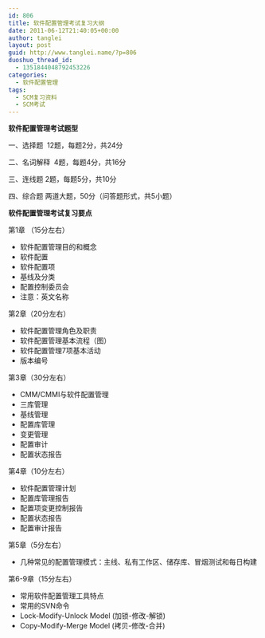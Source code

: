 ```yaml
---
id: 806
title: 软件配置管理考试复习大纲
date: 2011-06-12T21:40:05+00:00
author: tanglei
layout: post
guid: http://www.tanglei.name/?p=806
duoshuo_thread_id:
  - 1351844048792453226
categories:
  - 软件配置管理
tags:
  - SCM复习资料
  - SCM考试
---
```

**软件配置管理考试题型**

一、选择题  12题，每题2分，共24分

二、名词解释  4题，每题4分，共16分

三、连线题 2题，每题5分，共10分

四、综合题 两道大题，50分（问答题形式，共5小题）

**软件配置管理考试复习要点**

第1章 （15分左右）

  * 软件配置管理目的和概念
  * 软件配置
  * 软件配置项
  * 基线及分类
  * 配置控制委员会
  * 注意：英文名称

第2章（20分左右）

  * 软件配置管理角色及职责
  * 软件配置管理基本流程（图）
  * 软件配置管理7项基本活动
  * 版本编号

第3章（30分左右）

  * CMM/CMMI与软件配置管理
  * 三库管理
  * 基线管理
  * 配置库管理
  * 变更管理
  * 配置审计
  * 配置状态报告

第4章（10分左右）

  * 软件配置管理计划
  * 配置库管理报告
  * 配置项变更控制报告
  * 配置状态报告
  * 配置审计报告

第5章（5分左右）

  * 几种常见的配置管理模式：主线、私有工作区、储存库、冒烟测试和每日构建

第6-9章（15分左右）

  * 常用软件配置管理工具特点
  * 常用的SVN命令
  * Lock-Modify-Unlock Model (加锁-修改-解锁)
  * Copy-Modify-Merge Model (拷贝-修改-合并)
